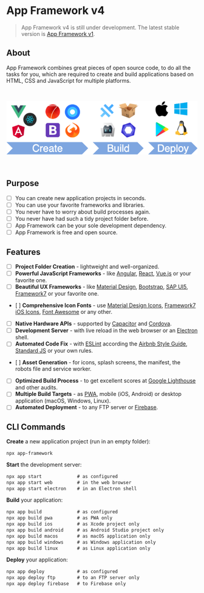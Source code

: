 # App Framework v4

> App Framework v4 is still under development. The latest stable version is [App Framework v1](https://github.com/scriptPilot/app-framework/blob/v1/README.md).

## About

App Framework combines great pieces of open source code, to do all the tasks for you, which are required to create and build applications based on HTML, CSS and JavaScript for multiple platforms.

&nbsp;

![Development Process](images/process.png)

&nbsp;

## Purpose

- [ ] You can create new application projects in seconds.
- [ ] You can use your favorite frameworks and libraries.
- [ ] You never have to worry about build processes again.
- [ ] You never have had such a tidy project folder before.
- [ ] App Framework can be your sole development dependency.
- [ ] App Framework is free and open source.

## Features

- [ ] **Project Folder Creation** - lightweight and well-organized.
- [ ] **Powerful JavaScript Frameworks** - like [Angular](https://angular.io/), [React](https://reactjs.org/), [Vue.js](https://vuejs.org/) or your favorite one.
- [ ] **Beautiful UX Frameworks** - like [Material Design](https://material.io/), [Bootstrap](https://getbootstrap.com/), [SAP UI5](https://sap.github.io/ui5-webcomponents/), [Framework7](https://framework7.io/) or your favorite one.
- [ ] **Comprehensive Icon Fonts** - use [Material Design Icons](https://material.io/tools/icons/?style=baseline), [Framework7 iOS Icons](https://framework7.io/icons/), [Font Awesome](https://fontawesome.com/) or any other.
- [ ] **Native Hardware APIs** - supported by [Capacitor](https://capacitor.ionicframework.com/) and [Cordova](https://cordova.apache.org/).
- [ ] **Development Server** - with live reload in the web browser or an [Electron](https://electronjs.org/) shell.
- [ ] **Automated Code Fix** - with [ESLint](https://eslint.org/) according the [Airbnb Style Guide](https://github.com/airbnb/javascript), [Standard JS](https://standardjs.com/) or your own rules.
- [ ] **Asset Generation** - for icons, splash screens, the manifest, the robots file and service worker.
- [ ] **Optimized Build Process** - to get excellent scores at [Google Lighthouse](https://developers.google.com/web/tools/lighthouse/) and other audits.
- [ ] **Multiple Build Targets** - as [PWA](https://developers.google.com/web/progressive-web-apps/), mobile (iOS, Android) or desktop application (macOS, Windows, Linux).
- [ ] **Automated Deployment** - to any FTP server or [Firebase](https://firebase.google.com/).

## CLI Commands

**Create** a new application project (run in an empty folder):

```
npx app-framework
```

**Start** the development server:

```
npx app start             # as configured
npx app start web         # in the web browser
npx app start electron    # in an Electron shell
```

**Build** your application:

```
npx app build             # as configured
npx app build pwa         # as PWA only
npx app build ios         # as Xcode project only
npx app build android     # as Android Studio project only
npx app build macos       # as macOS application only
npx app build windows     # as Windows application only
npx app build linux       # as Linux application only
```

**Deploy** your application:

```
npx app deploy            # as configured
npx app deploy ftp        # to an FTP server only
npx app deploy firebase   # to Firebase only
```
